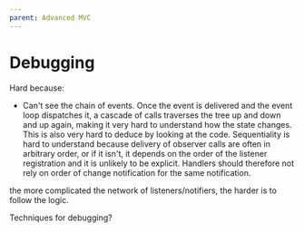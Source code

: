 ```yaml
---
parent: Advanced MVC
---
```

# Debugging

Hard because:
- Can't see the chain of events. Once the event is delivered and the event loop dispatches it,
  a cascade of calls traverses the tree up and down and up again, making it very hard to 
  understand how the state changes. This is also very hard to deduce by looking at the code.
  Sequentiality is hard to understand because delivery of observer calls are often in arbitrary
  order, or if it isn't, it depends on the order of the listener registration and it is
  unlikely to be explicit. Handlers should therefore not rely on order of change notification
  for the same notification.

the more complicated the network of listeners/notifiers, the harder is to follow the logic.

Techniques for debugging?

